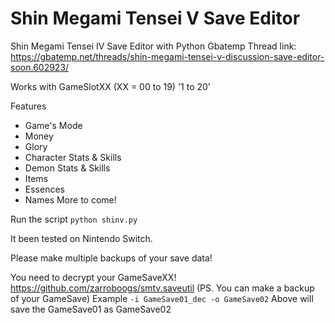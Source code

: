 # Shin Megami Tensei V Save Editor
Shin Megami Tensei IV Save Editor with Python
Gbatemp Thread link: https://gbatemp.net/threads/shin-megami-tensei-v-discussion-save-editor-soon.602923/

Works with GameSlotXX (XX = 00 to 19) '1 to 20'

Features
* Game's Mode
* Money
* Glory
* Character Stats & Skills
* Demon Stats & Skills
* Items
* Essences 
* Names
More to come!

Run the script
```python shinv.py```

It been tested on Nintendo Switch. 

Please make multiple backups of your save data!

You need to decrypt your GameSaveXX! https://github.com/zarroboogs/smtv.saveutil
(PS. You can make a backup of your GameSave)
Example ```-i GameSave01_dec -o GameSave02```
Above will save the GameSave01 as GameSave02